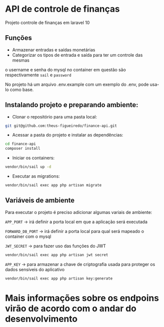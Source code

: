 # API de controle de finanças

Projeto controle de finanças em laravel 10

## Funções

- Armazenar entradas e saídas monetárias
- Categorizar os tipos de entrada e saída para ter um controle das mesmas


o username e senha do mysql no container em questão são respectivamente `sail` e `password`

No projeto há um arquivo .env.example com um exemplo do .env, pode usa-lo como base.

## Instalando projeto e preparando ambiente:

- Clonar o repositório para uma pasta local:

```bash
git git@github.com:theus-figueiredo/finance-api.git
```

- Acessar a pasta do projeto e instalar as dependências:

```bash
cd finance-api
composer install
```

- Iniciar os containers:
```bash
vendor/bin/sail up -d
```

- Executar as migrations:

```bash
vendor/bin/sail exec app php artisan migrate
```

## Variáveis de ambiente

Para executar o projeto é preciso adicionar algumas variais de ambiente:

`APP_PORT` -> irá definir a porta local em que a aplicação será executada

`FORWARD_DB_PORT` -> irá definir a porta local para qual será mapeado o container com o mysql

`JWT_SECRET` -> para fazer uso das funções do JWT 
```bash
vendor/bin/sail exec app php artisan jwt secret
```

`APP_KEY` -> para armazenar a chave de criptografia usada para proteger os dados sensíveis do aplicativo 
```bash
vendor/bin/sail exec app php artisan key:generate
```


# Mais informações sobre os endpoins virão de acordo com o andar do desenvolvimento